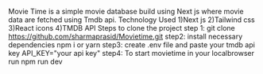 Movie Time is a simple movie database build using Next js where movie data are fetched using Tmdb api.
Technology Used
1)Next js
2)Tailwind css
3)React icons
4)TMDB API
Steps to clone the project
step 1:
git clone https://github.com/sharmaprasid/Movietime.git
step2:
install necessary dependencies
npm i or yarn
step3:
create .env file and paste your tmdb api key 
API_KEY="your api key"
step4:
To start movietime in your localbrowser run
npm run dev

